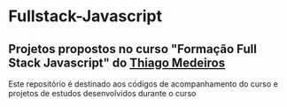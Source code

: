 # Fullstack-Javascript
## Projetos propostos no curso "Formação Full Stack Javascript" do [Thiago Medeiros](https://github.com/thiagommedeiros)

Este repositório é destinado aos códigos de acompanhamento do curso e projetos de estudos desenvolvidos durante o curso
